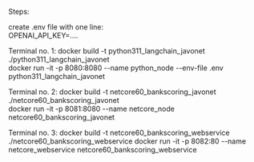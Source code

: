 Steps:

create .env file with one line:  
OPENAI_API_KEY=....  

Terminal no. 1:
docker build -t python311_langchain_javonet ./python311_langchain_javonet  
docker run -it -p 8080:8080 --name python_node --env-file .env python311_langchain_javonet  

Terminal no. 2:
docker build -t netcore60_bankscoring_javonet ./netcore60_bankscoring_javonet  
docker run -it -p 8081:8080 --name netcore_node netcore60_bankscoring_javonet  

Terminal no. 3:
docker build -t netcore60_bankscoring_webservice ./netcore60_bankscoring_webservice
docker run -it -p 8082:80 --name netcore_webservice netcore60_bankscoring_webservice